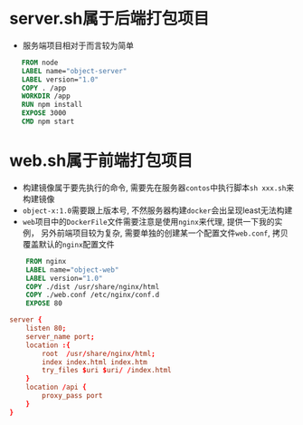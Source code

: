 # server.sh属于后端打包项目
 - 服务端项目相对于而言较为简单
 ``` DockerFile
    FROM node
    LABEL name="object-server"
    LABEL version="1.0"
    COPY . /app
    WORKDIR /app
    RUN npm install
    EXPOSE 3000
    CMD npm start
```

# web.sh属于前端打包项目
 - 构建镜像属于要先执行的命令, 需要先在服务器`contos`中执行脚本`sh xxx.sh`来构建镜像
 - `object-x:1.0`需要跟上版本号, 不然服务器构建`docker`会出呈现least无法构建
 - `web`项目中的`DockerFile`文件需要注意是使用`nginx`来代理, 提供一下我的实例， 另外前端项目较为复杂, 需要单独的创建某一个配置文件`web.conf`, 拷贝覆盖默认的`nginx`配置文件
``` DockerFile
    FROM nginx
    LABEL name="object-web"
    LABEL version="1.0"
    COPY ./dist /usr/share/nginx/html
    COPY ./web.conf /etc/nginx/conf.d
    EXPOSE 80
```
```conf
server {
    listen 80;
    server_name port;
    location :{
        root  /usr/share/nginx/html;
        index index.html index.htm
        try_files $uri $uri/ /index.html
    }
    location /api {
        proxy_pass port
    }
}
```